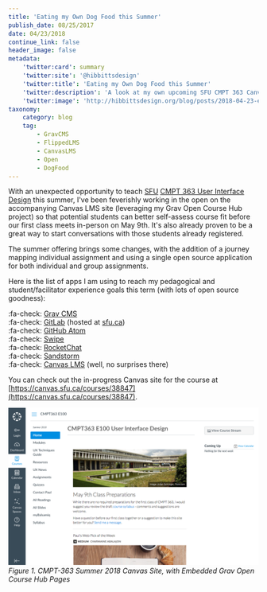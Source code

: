```yaml
---
title: 'Eating my Own Dog Food this Summer'
publish_date: 08/25/2017
date: 04/23/2018
continue_link: false
header_image: false
metadata:
    'twitter:card': summary
    'twitter:site': '@hibbittsdesign'
    'twitter:title': 'Eating my Own Dog Food this Summer'
    'twitter:description': 'A look at my own upcoming SFU CMPT 363 Canvas LMS  site, built using the Grav Open Course Hub. Also includes a list of all apps used.'
    'twitter:image': 'http://hibbittsdesign.org/blog/posts/2018-04-23-eating-my-own-dog-food-this-summer/cmpt-363-182.png'
taxonomy:
    category: blog
    tag:
        - GravCMS
        - FlippedLMS
        - CanvasLMS
        - Open
        - DogFood
---
```


With an unexpected opportunity to teach [SFU](http://www.sfu.ca/) [CMPT 363 User Interface Design](https://www.sfu.ca/students/calendar/2018/summer/courses/cmpt/363.html) this summer, I've been feverishly working in the open on the accompanying Canvas LMS site (leveraging my Grav Open Course Hub project) so that potential students can better self-assess course fit before our first class meets in-person on May 9th. It's also already proven to be a great way to start conversations with those students already registered.

The summer offering brings some changes, with the addition of a journey mapping individual assignment and using a single open source application for both individual and group assignments.

Here is the list of apps I am using to reach my pedagogical and student/facilitator experience goals this term (with lots of open source goodness):  

:fa-check: [Grav CMS](https://getgrav.org/)  
:fa-check: [GitLab](https://about.gitlab.com/) (hosted at [sfu.ca](http://www.sfu.ca/))  
:fa-check: [GitHub Atom](https://atom.io/)  
:fa-check: [Swipe](https://desktop.github.com/)  
:fa-check: [RocketChat](https://rocket.chat/)  
:fa-check: [Sandstorm](https://sandstorm.io/)  
:fa-check: [Canvas LMS](https://www.instructure.com/canvas/) (well, no surprises there)  

You can check out the in-progress Canvas site for the course at [https://canvas.sfu.ca/courses/38847](https://canvas.sfu.ca/courses/38847).

![CMPT-363 Summer 2018 Canvas Site, with Embedded Grav Open Course Hub Pages](cmpt-363-182.png)
_Figure 1. CMPT-363 Summer 2018 Canvas Site, with Embedded Grav Open Course Hub Pages_
